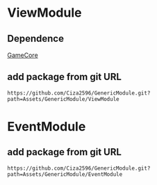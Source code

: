 # ViewModule

## Dependence
[GameCore](https://github.com/Ciza2596/GameCore)

## add package from git URL
```
https://github.com/Ciza2596/GenericModule.git?path=Assets/GenericModule/ViewModule
```


# EventModule

## add package from git URL
```
https://github.com/Ciza2596/GenericModule.git?path=Assets/GenericModule/EventModule
```
